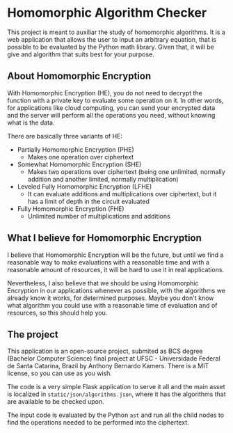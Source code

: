 # Homomorphic Algorithm Checker

This project is meant to auxiliar the study of
homomorphic algorithms. It is a web application
that allows the user to input an arbitrary equation,
that is possible to be evaluated by the Python math
library. Given that, it will be give and algorithm
that suits best for your purpose.

## About Homomorphic Encryption

With Homomorphic Encryption (HE), you do not need to decrypt
the function with a private key to evaluate some
operation on it. In other words, for applications
like cloud computing, you can send your encrypted
data and the server will perform all the operations
you need, without knowing what is the data.

There are basically three variants of HE:
- Partially Homomorphic Encryption (PHE)
  - Makes one operation over ciphertext
- Somewhat Homomorphic Encryption (SHE)
  - Makes two operations over ciphertext (being one
  unlimited, normally addition and another limited,
  normally multiplication)
- Leveled Fully Homomorphic Encryption (LFHE)
  - It can evaluate additions and multiplications
  over ciphertext, but it has a limit of depth
  in the circuit evaluated
- Fully Homomorphic Encryption (FHE)
  - Unlimited number of multiplications and additions

## What I believe for Homomorphic Encryption

I believe that Homomorphic Encryption will be the
future, but until we find a reasonable way to make
evaluations with a reasonable time and with a reasonable
amount of resources, it will be hard to use it in
real applications.

Nevertheless, I also believe that we should be using
Homomorphic Encryption in our applications whenever
as possible, with the algorithms we already know
it works, for determined purposes. Maybe you don't
know what algorithm you could use with a reasonable
time of evaluation and of resources, so this should
help you.

## The project

This application is an open-source project,
submited as BCS degree (Bachelor Computer
Science) final project at UFSC -
Universidade Federal de Santa Catarina, Brazil by
Anthony Bernardo Kamers. There is a MIT license,
so you can use as you wish.

The code is a very simple Flask application to serve
it all and the main asset is localized in
`static/json/algorithms.json`, where it has the
algorithms that are available to be checked upon.

The input code is evaluated by the Python `ast` and
run all the child nodes to find the operations needed
to be performed into the ciphertext.
